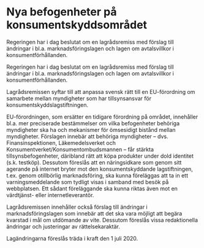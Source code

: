 # Nya befogenheter på konsumentskyddsområdet

Regeringen har i dag beslutat om en lagrådsremiss med förslag till ändringar i bl.a. marknadsföringslagen och lagen om avtalsvillkor i konsumentförhållanden.

Regeringen har i dag beslutat om en lagrådsremiss med förslag till ändringar i bl.a. marknadsföringslagen och lagen om avtalsvillkor i konsumentförhållanden.

Lagrådsremissen syftar till att anpassa svensk rätt till en EU-förordning om samarbete mellan myndigheter som har tillsynsansvar för konsumentskyddslagstiftningen.

EU-förordningen, som ersätter en tidigare förordning på området, innehåller bl.a. mer preciserade bestämmelser om vilka befogenheter behöriga myndigheter ska ha och mekanismer för ömsesidigt bistånd mellan myndigheter. Förslagen innebär att behöriga myndigheter – dvs. Finansinspektionen, Läkemedelsverket och Konsumentverket/Konsumentombudsmannen – får stärkta tillsynsbefogenheter, däribland rätt att köpa produkter under dold identitet (s.k. testköp). Dessutom föreslås att en näringsidkare som genom sitt agerande på internet bryter mot den konsumentskyddande lagstiftningen, t.ex. genom otillbörlig marknadsföring, ska kunna föreläggas att ta in ett varningsmeddelande som tydligt visas i samband med besök på webbplatsen. Ett sådant föreläggande ska kunna riktas även mot en värdtjänst- eller internetleverantör.

Lagrådsremissen innehåller också förslag till ändringar i marknadsföringslagen som innebär att det ska vara möjligt att begära kvarstad i mål om utdömande av vite. Dessutom föreslås vissa redaktionella ändringar och justeringar av rättelsekaraktär.

Lagändringarna föreslås träda i kraft den 1 juli 2020.
